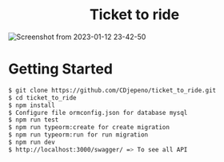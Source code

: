 <p align="center"><h1 align="center">
Ticket to ride
</h1>

![Screenshot from 2023-01-12 23-42-50](https://user-images.githubusercontent.com/43074465/212197038-48546229-d9ff-4a25-b174-468683b95b79.png)

# Getting Started
```bash
$ git clone https://github.com/CDjepeno/ticket_to_ride.git
$ cd ticket_to_ride
$ npm install
$ Configure file ormconfig.json for database mysql
$ npm run test
$ npm run typeorm:create for create migration
$ npm run typeorm:run for run migration
$ npm run dev
$ http://localhost:3000/swagger/ => To see all API
```    

